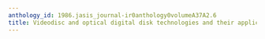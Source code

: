 ```yaml
---
anthology_id: 1986.jasis_journal-ir0anthology0volumeA37A2.6
title: Videodisc and optical digital disk technologies and their applications in libraries
---
```

